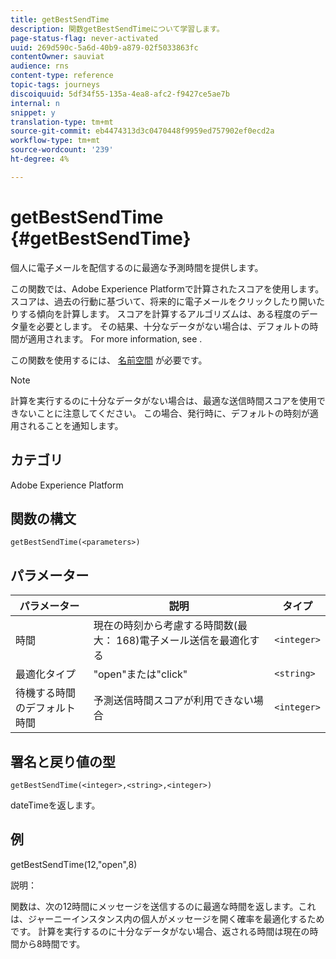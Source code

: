 ```yaml
---
title: getBestSendTime
description: 関数getBestSendTimeについて学習します。
page-status-flag: never-activated
uuid: 269d590c-5a6d-40b9-a879-02f5033863fc
contentOwner: sauviat
audience: rns
content-type: reference
topic-tags: journeys
discoiquuid: 5df34f55-135a-4ea8-afc2-f9427ce5ae7b
internal: n
snippet: y
translation-type: tm+mt
source-git-commit: eb4474313d3c0470448f9959ed757902ef0ecd2a
workflow-type: tm+mt
source-wordcount: '239'
ht-degree: 4%

---
```



# getBestSendTime {#getBestSendTime}

個人に電子メールを配信するのに最適な予測時間を提供します。

この関数では、Adobe Experience Platformで計算されたスコアを使用します。 スコアは、過去の行動に基づいて、将来的に電子メールをクリックしたり開いたりする傾向を計算します。 スコアを計算するアルゴリズムは、ある程度のデータ量を必要とします。 その結果、十分なデータがない場合は、デフォルトの時間が適用されます。 For more information, see [](../building-journeys/wait-activity.md).

この関数を使用するには、 [名前空間](../event/selecting-the-namespace.md) が必要です。

>[!NOTE]
>
>計算を実行するのに十分なデータがない場合は、最適な送信時間スコアを使用できないことに注意してください。 この場合、発行時に、デフォルトの時刻が適用されることを通知します。

## カテゴリ

Adobe Experience Platform

## 関数の構文

`getBestSendTime(<parameters>)`

## パラメーター

| パラメーター | 説明 | タイプ |
|--- |--- |--- |
| 時間 | 現在の時刻から考慮する時間数(最大： 168)電子メール送信を最適化する | `<integer>` |
| 最適化タイプ | &quot;open&quot;または&quot;click&quot; | `<string>` |
| 待機する時間のデフォルト時間 | 予測送信時間スコアが利用できない場合 | `<integer>` |

## 署名と戻り値の型

`getBestSendTime(<integer>,<string>,<integer>)`

dateTimeを返します。

## 例

getBestSendTime(12,&quot;open&quot;,8)

説明：

関数は、次の12時間にメッセージを送信するのに最適な時間を返します。これは、ジャーニーインスタンス内の個人がメッセージを開く確率を最適化するためです。 計算を実行するのに十分なデータがない場合、返される時間は現在の時間から8時間です。
